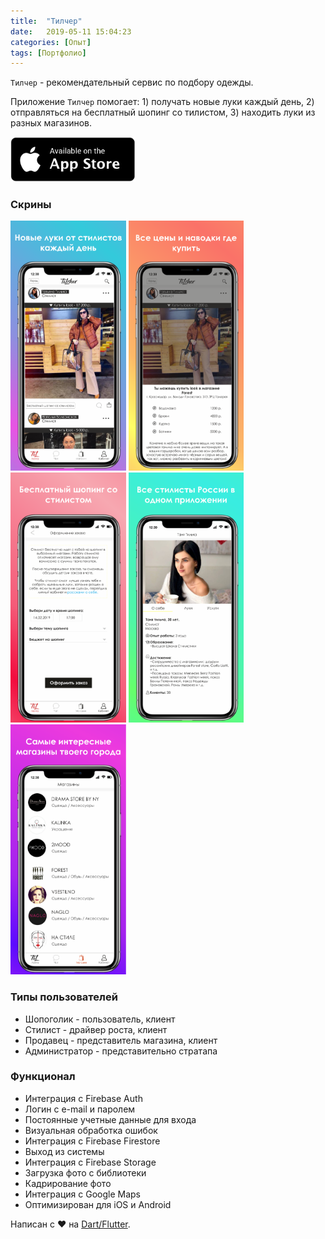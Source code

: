 ```yaml
---
title:  "Тилчер"
date:   2019-05-11 15:04:23
categories: [Опыт]
tags: [Портфолио]
---
```


`Тилчер` - рекомендательный сервис по подбору одежды. 

Приложение `Тилчер` помогает: 1) получать новые луки каждый день, 2) отправляться на бесплатный шопинг со тилистом, 3)  находить луки из разных магазинов. 

<a href='https://itunes.apple.com/ru/app//id1450168981?mt=8'><img alt='Awailable on the App Store' src='/images/blog/2019/tilcher/appstore.png' width="200em"/></a>

### Скрины

<img src="/images/blog/2019/tilcher/1.png" height="400em" />
<img src="/images/blog/2019/tilcher/2.png" height="400em" />
<img src="/images/blog/2019/tilcher/3.png" height="400em" />
<img src="/images/blog/2019/tilcher/4.png" height="400em" />
<img src="/images/blog/2019/tilcher/5.png" height="400em" />


### Типы пользователей

* Шопоголик - пользователь, клиент
* Стилист - драйвер роста, клиент
* Продавец - представитель магазина, клиент
* Администратор - представительно стратапа

### Функционал

* Интеграция с Firebase Auth
* Логин с e-mail и паролем
* Постоянные учетные данные для входа
* Визуальная обработка ошибок
* Интеграция с Firebase Firestore
* Выход из системы
* Интеграция с Firebase Storage
* Загрузка фото с библиотеки
* Кадрирование фото
* Интеграция с Google Maps
* Оптимизирован для iOS и Android


Написан с ❤️ на <a href="https://flutter.dev">Dart/Flutter</a>.
